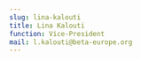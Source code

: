 ```yaml
---
slug: lina-kalouti
title: Lina Kalouti
function: Vice-President
mail: l.kalouti@beta-europe.org
---
```

